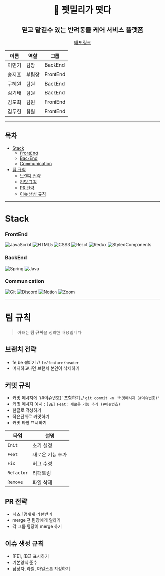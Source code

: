 <div align=center>


#  🐾 펫밀리가 떳다 

## 믿고 맡길수 있는 반려동물 케어 서비스 플랫폼 

[배포 링크](http://petmily.shop/)

<!--[팀 노션](https://zrr.kr/bFkU)-->

| 이름   | 역할   | 그룹     |
| ------ | ------ | -------- |
| 이민기 | 팀장   | BackEnd  |
| 송지훈 | 부팀장 | FrontEnd |
| 구혜원 | 팀원   | BackEnd  |
| 김기태 | 팀원   | BackEnd  |
| 김도희 | 팀원   | FrontEnd |
| 김두헌 | 팀원   | FrontEnd |

</div>

---

## 목차

- [Stack](#stack)
  - [FrontEnd](#frontend)
  - [BackEnd](#backend)
  - [Communication](#communication)
- [팀 규칙](#팀-규칙)
  - [브랜치 전략](#브랜치-전략)
  - [커밋 규칙](#커밋-규칙)
  - [PR 전략](#pr-전략)
  - [이슈 생성 규칙](#이슈-생성-규칙)

---

# Stack

### FrontEnd

![JavaScript](https://img.shields.io/badge/JavaScript-F7DF1E?style=for-the-badge&logo=JavaScript&logoColor=white)
![HTML5](https://img.shields.io/badge/HTML5-E34F26?style=for-the-badge&logo=HTML5&logoColor=white)
![CSS3](https://img.shields.io/badge/CSS3-1572B6?style=for-the-badge&logo=CSS3&logoColor=white)
![React](https://img.shields.io/badge/React-61DAFB?style=for-the-badge&logo=React&logoColor=black)
![Redux](https://img.shields.io/badge/Redux-764ABC?style=for-the-badge&logo=Redux&logoColor=white)
![StyledComponents](https://img.shields.io/badge/StyledComponents-DB7093?style=for-the-badge&logo=styled-components&logoColor=white)

### BackEnd

![Spring](https://img.shields.io/badge/Spring-6DB33F?style=for-the-badge&logo=Spring&logoColor=white)
![Java](https://img.shields.io/badge/Java-007396?style=for-the-badge&logo=Java&logoColor=white)

### Communication

![Git](https://img.shields.io/badge/Git-F05032?style=for-the-badge&logo=Git&logoColor=white)
![Discord](https://img.shields.io/badge/Discord-7289DA?style=for-the-badge&logo=Discord&logoColor=white)
![Notion](https://img.shields.io/badge/Notion-000000?style=for-the-badge&logo=Notion&logoColor=white)
![Zoom](https://img.shields.io/badge/Zoom-2D8CFF?style=for-the-badge&logo=Zoom&logoColor=white)

---

# 팀 규칙

> 아래는 **팀 규칙**을 정리한 내용입니다.

## 브랜치 전략

- fe,be 붙이기 // `fe/feature/header`
- 머지하고나면 브랜치 본인이 삭제하기

## 커밋 규칙

- 커밋 메시지에 '(#이슈번호)' 포함하기 // `git commit -m '커밋메시지 (#이슈번호)'`
- 커밋 메시지 예시 : `[BE] Feat: 새로운 기능 추가 (#이슈번호)`
- 한글로 작성하기
- 작은단위로 커밋하기
- 커밋 타입 표시하기

| 타입       | 설명             |
| ---------- | ---------------- |
| `Init`     | 초기 설정        |
| `Feat`     | 새로운 기능 추가 |
| `Fix`      | 버그 수정        |
| `Refactor` | 리팩토링         |
| `Remove`   | 파일 삭제        |

## PR 전략

- 최소 1명에게 리뷰받기
- merge 전 팀장에게 알리기
- 각 그룹 팀장이 merge 하기

## 이슈 생성 규칙

- [FE], [BE] 표시하기
- 기본양식 준수
- 담당자, 라벨, 마일스톤 지정하기
